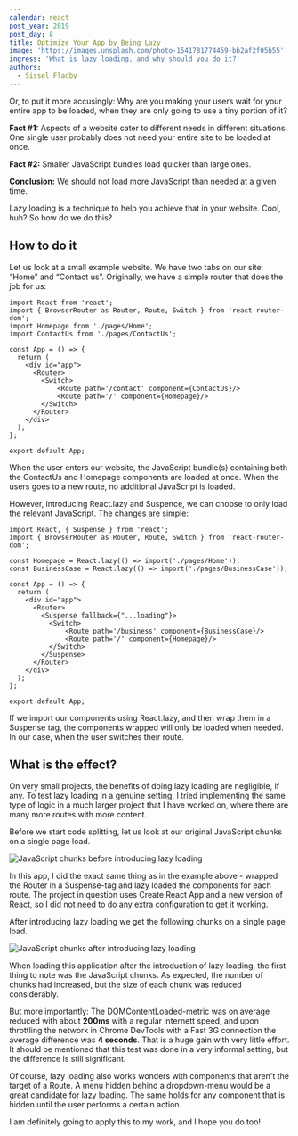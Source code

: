 ```yaml
---
calendar: react
post_year: 2019
post_day: 8
title: Optimize Your App by Being Lazy
image: 'https://images.unsplash.com/photo-1541781774459-bb2af2f05b55'
ingress: 'What is lazy loading, and why should you do it?'
authors:
  - Sissel Fladby
---
```

Or, to put it more accusingly: Why are you making your users wait for your entire app to be loaded, when they are only going to use a tiny portion of it?

**Fact #1:** Aspects of a website cater to different needs in different situations. One single user probably does not need your entire site to be loaded at once.

**Fact #2:** Smaller JavaScript bundles load quicker than large ones. 

**Conclusion:** We should not load more JavaScript than needed at a given time.

Lazy loading is a technique to help you achieve that in your website.
 Cool, huh? So how do we do this?

## How to do it

Let us look at a small example website. We have two tabs on our site: “Home” and “Contact us”. Originally, we have a simple router that does the job for us:

```
import React from 'react';
import { BrowserRouter as Router, Route, Switch } from 'react-router-dom';
import Homepage from './pages/Home';
import ContactUs from './pages/ContactUs';

const App = () => {
  return (
    <div id="app">
      <Router>
        <Switch>
            <Route path='/contact' component={ContactUs}/>
            <Route path='/' component={Homepage}/>
        </Switch>
      </Router>
    </div>
  );
};

export default App;
```

When the user enters our website, the JavaScript bundle(s) containing both the ContactUs and Homepage components are loaded at once. When the users goes to a new route, no additional JavaScript is loaded.

However, introducing React.lazy and Suspence, we can choose to only load the relevant JavaScript. The changes are simple:

```
import React, { Suspense } from 'react';
import { BrowserRouter as Router, Route, Switch } from 'react-router-dom';

const Homepage = React.lazy(() => import('./pages/Home'));
const BusinessCase = React.lazy(() => import('./pages/BusinessCase'));

const App = () => {
  return (
    <div id="app">
      <Router>
        <Suspense fallback={"...loading"}>
          <Switch>
              <Route path='/business' component={BusinessCase}/>
              <Route path='/' component={Homepage}/>
          </Switch>
        </Suspense>
      </Router>
    </div>
  );
};

export default App;
```

If we import our components using React.lazy, and then wrap them in a Suspense tag, the components wrapped will only be loaded when needed. In our case, when the user switches their route.

## What is the effect?

On very small projects, the benefits of doing lazy loading are negligible, if any. To test lazy loading in a genuine setting, I tried implementing the same type of logic in a much larger project that I have worked on, where there are many more routes with more content.
 

Before we start code splitting, let us look at our original JavaScript chunks on a single page load.


![JavaScript chunks before introducing lazy loading](https://i.ibb.co/6Ddy71v/Screenshot-from-2019-12-03-21-03-02.png)

In this app, I did the exact same thing as in the example above - wrapped the Router in a Suspense-tag and lazy loaded the components for each route. The project in question uses Create React App and a new version of React, so I did not need to do any extra configuration to get it working. 

After introducing lazy loading we get the following chunks on a single page load.

![JavaScript chunks after introducing lazy loading](https://i.ibb.co/9VypzJS/Screenshot-from-2019-12-03-21-03-34.png)

When loading this application after the introduction of lazy loading, the first thing to note was the JavaScript chunks. As expected, the number of chunks had increased, but the size of each chunk was reduced considerably.

But more importantly: The DOMContentLoaded-metric was on average reduced with about **200ms** with a regular internett speed, and upon throttling the network in Chrome DevTools with a Fast 3G connection the average difference was **4 seconds**. That is a huge gain with very little effort. It should be mentioned that this test was done in a very informal setting, but the difference is still significant.

Of course, lazy loading also works wonders with components that aren't the target of a Route. A menu hidden behind a dropdown-menu would be a great candidate for lazy loading. The same holds for any component that is hidden until the user performs a certain action.

I am definitely going to apply this to my work, and I hope you do too!
